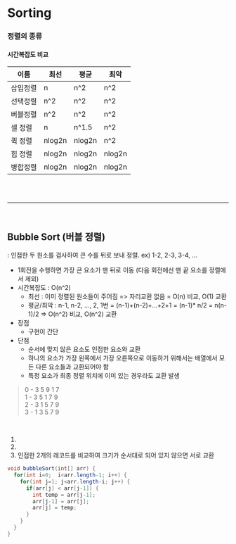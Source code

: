 Sorting
=========

### 정렬의 종류

#### 시간복잡도 비교
|이름|최선|평균|최악|
|----|----|----|----|
|삽입정렬|n|n^2|n^2|
|선택정렬|n^2|n^2|n^2|
|버블정렬|n^2|n^2|n^2|
|셸 정렬|n|n^1.5|n^2|
|퀵 정렬|nlog2n|nlog2n|n^2|
|힙 정렬|nlog2n|nlog2n|nlog2n|
|병합정렬|nlog2n|nlog2n|nlog2n|

<br/><br/>

---

<br/>

## Bubble Sort (버블 정렬)
: 인접한 두 원소를 검사하여 큰 수를 뒤로 보내 정렬. ex) 1-2, 2-3, 3-4, ...
* 1회전을 수행하면 가장 큰 요소가 맨 뒤로 이동 (다음 회전에선 맨 끝 요소를 정렬에서 제외)
* 시간복잡도 : O(n^2)
  + 최선 : 이미 정렬된 원소들이 주어짐 => 자리교환 없음 = O(n) 비교, O(1) 교환
  + 평균/최악 : n-1, n-2, ..., 2, 1번 = (n-1)+(n-2)+...+2+1 = (n-1)* n/2 = n(n-1)/2 => O(n^2) 비교, O(n^2) 교환
* 장점
  + 구현이 간단
* 단점
  + 순서에 맞지 않은 요소도 인접한 요소와 교환
  + 하나의 요소가 가장 왼쪽에서 가장 오른쪽으로 이동하기 위해서는 배열에서 모든 다른 요소들과 교환되어야 함
  + 특정 요소가 최종 정렬 위치에 이미 있는 경우라도 교환 발생

> 0 - 3 5 9 1 7 <br/>
> 1 - 3 5 1 7 9 <br/>
> 2 - 3 1 5 7 9 <br/>
> 3 - 1 3 5 7 9 <br/>

<br/>

1. 
2. 
3. 인접한 2개의 레코드를 비교하여 크기가 순서대로 되어 있지 않으면 서로 교환

``` java
void bubbleSort(int[] arr) {
  for(int i=0;  i<arr.length-1; i++) {
    for(int j=1; j<arr.length-i; j++) {
      if(arr[j] < arr[j-1]) {
        int temp = arr[j-1];
        arr[j-1] = arr[j];
        arr[j] = temp;
      }
    }
  }
}
```
